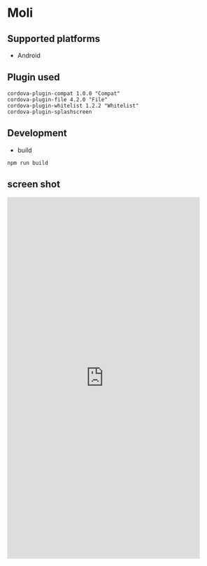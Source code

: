 # Moli


## Supported platforms

* Android

## Plugin used

```
cordova-plugin-compat 1.0.0 "Compat"
cordova-plugin-file 4.2.0 "File"
cordova-plugin-whitelist 1.2.2 "Whitelist"
cordova-plugin-splashscreen
```

## Development
* build
```
npm run build
```

## screen shot
<iframe src="https://modao.cc/app/77TsEuMDqnSl9vj36G0BtLu6GQe0szx/embed" width="440" height="828" allowTransparency="true" frameborder="0"></iframe>
